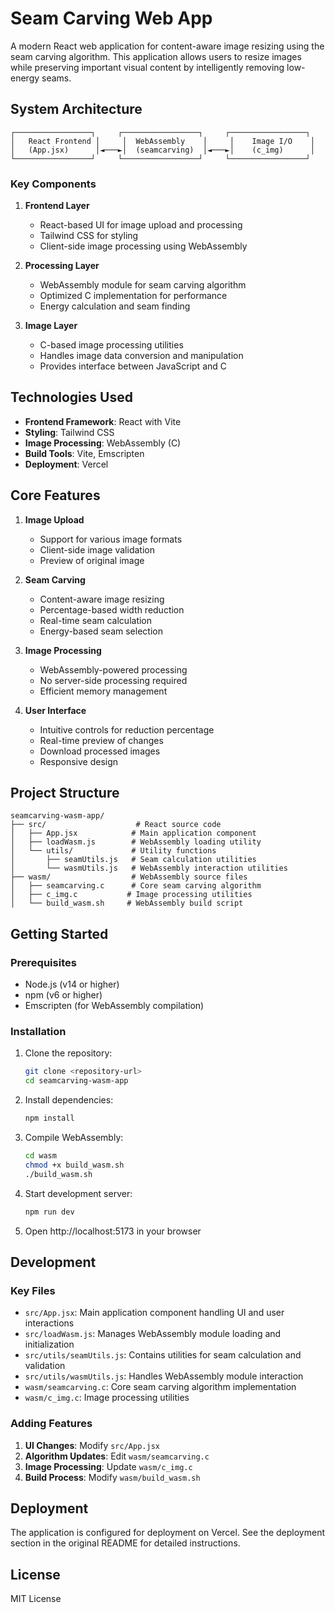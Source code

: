 # Seam Carving Web App

A modern React web application for content-aware image resizing using the seam carving algorithm. This application allows users to resize images while preserving important visual content by intelligently removing low-energy seams.

## System Architecture

```
┌─────────────────┐     ┌─────────────────┐     ┌─────────────────┐
│   React Frontend │     │  WebAssembly    │     │    Image I/O    │
│   (App.jsx)      │◄───►│  (seamcarving)  │◄───►│    (c_img)      │
└─────────────────┘     └─────────────────┘     └─────────────────┘
```

### Key Components

1. **Frontend Layer**

   - React-based UI for image upload and processing
   - Tailwind CSS for styling
   - Client-side image processing using WebAssembly

2. **Processing Layer**

   - WebAssembly module for seam carving algorithm
   - Optimized C implementation for performance
   - Energy calculation and seam finding

3. **Image Layer**
   - C-based image processing utilities
   - Handles image data conversion and manipulation
   - Provides interface between JavaScript and C

## Technologies Used

- **Frontend Framework**: React with Vite
- **Styling**: Tailwind CSS
- **Image Processing**: WebAssembly (C)
- **Build Tools**: Vite, Emscripten
- **Deployment**: Vercel

## Core Features

1. **Image Upload**

   - Support for various image formats
   - Client-side image validation
   - Preview of original image

2. **Seam Carving**

   - Content-aware image resizing
   - Percentage-based width reduction
   - Real-time seam calculation
   - Energy-based seam selection

3. **Image Processing**

   - WebAssembly-powered processing
   - No server-side processing required
   - Efficient memory management

4. **User Interface**
   - Intuitive controls for reduction percentage
   - Real-time preview of changes
   - Download processed images
   - Responsive design

## Project Structure

```
seamcarving-wasm-app/
├── src/                    # React source code
│   ├── App.jsx            # Main application component
│   ├── loadWasm.js        # WebAssembly loading utility
│   └── utils/             # Utility functions
│       ├── seamUtils.js   # Seam calculation utilities
│       └── wasmUtils.js   # WebAssembly interaction utilities
├── wasm/                  # WebAssembly source files
│   ├── seamcarving.c      # Core seam carving algorithm
│   ├── c_img.c           # Image processing utilities
│   └── build_wasm.sh     # WebAssembly build script
```

## Getting Started

### Prerequisites

- Node.js (v14 or higher)
- npm (v6 or higher)
- Emscripten (for WebAssembly compilation)

### Installation

1. Clone the repository:

   ```bash
   git clone <repository-url>
   cd seamcarving-wasm-app
   ```

2. Install dependencies:

   ```bash
   npm install
   ```

3. Compile WebAssembly:

   ```bash
   cd wasm
   chmod +x build_wasm.sh
   ./build_wasm.sh
   ```

4. Start development server:

   ```bash
   npm run dev
   ```

5. Open http://localhost:5173 in your browser

## Development

### Key Files

- `src/App.jsx`: Main application component handling UI and user interactions
- `src/loadWasm.js`: Manages WebAssembly module loading and initialization
- `src/utils/seamUtils.js`: Contains utilities for seam calculation and validation
- `src/utils/wasmUtils.js`: Handles WebAssembly module interaction
- `wasm/seamcarving.c`: Core seam carving algorithm implementation
- `wasm/c_img.c`: Image processing utilities

### Adding Features

1. **UI Changes**: Modify `src/App.jsx`
2. **Algorithm Updates**: Edit `wasm/seamcarving.c`
3. **Image Processing**: Update `wasm/c_img.c`
4. **Build Process**: Modify `wasm/build_wasm.sh`

## Deployment

The application is configured for deployment on Vercel. See the deployment section in the original README for detailed instructions.

## License

MIT License
